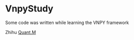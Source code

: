 # VnpyStudy
Some code was written while learning the VNPY framework

Zhihu [Quant.M](https://www.zhihu.com/people/QuantM/)
